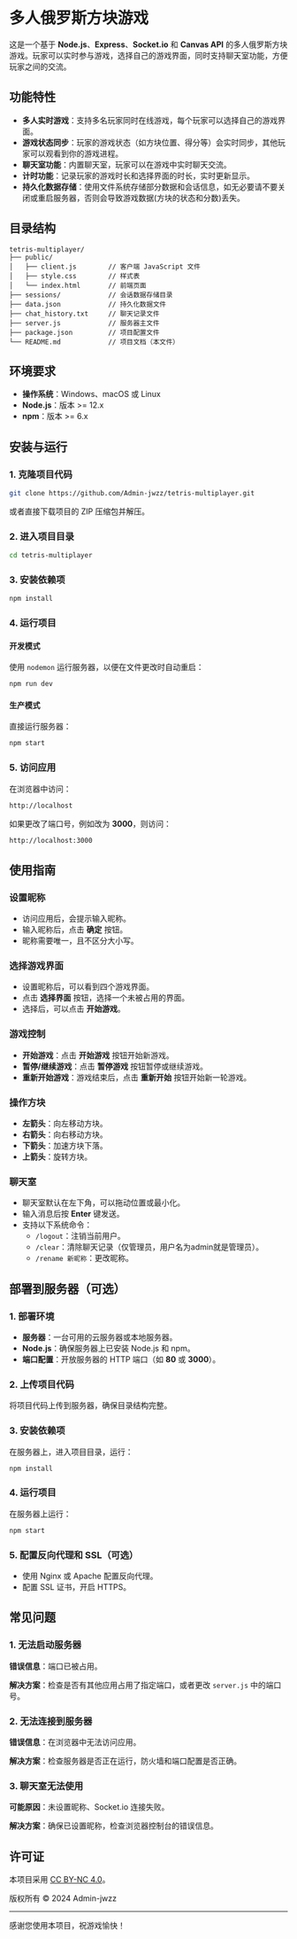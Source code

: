 
# 多人俄罗斯方块游戏

这是一个基于 **Node.js**、**Express**、**Socket.io** 和 **Canvas API** 的多人俄罗斯方块游戏。玩家可以实时参与游戏，选择自己的游戏界面，同时支持聊天室功能，方便玩家之间的交流。

## 功能特性

- **多人实时游戏**：支持多名玩家同时在线游戏，每个玩家可以选择自己的游戏界面。
- **游戏状态同步**：玩家的游戏状态（如方块位置、得分等）会实时同步，其他玩家可以观看到你的游戏进程。
- **聊天室功能**：内置聊天室，玩家可以在游戏中实时聊天交流。
- **计时功能**：记录玩家的游戏时长和选择界面的时长，实时更新显示。
- **持久化数据存储**：使用文件系统存储部分数据和会话信息，如无必要请不要关闭或重启服务器，否则会导致游戏数据(方块的状态和分数)丢失。

## 目录结构

```plaintext
tetris-multiplayer/
├── public/
│   ├── client.js        // 客户端 JavaScript 文件
│   ├── style.css        // 样式表
│   └── index.html       // 前端页面
├── sessions/            // 会话数据存储目录
├── data.json            // 持久化数据文件
├── chat_history.txt     // 聊天记录文件
├── server.js            // 服务器主文件
├── package.json         // 项目配置文件
└── README.md            // 项目文档（本文件）
```

## 环境要求

- **操作系统**：Windows、macOS 或 Linux
- **Node.js**：版本 >= 12.x
- **npm**：版本 >= 6.x

## 安装与运行

### 1. 克隆项目代码

```bash
git clone https://github.com/Admin-jwzz/tetris-multiplayer.git
```

或者直接下载项目的 ZIP 压缩包并解压。

### 2. 进入项目目录

```bash
cd tetris-multiplayer
```

### 3. 安装依赖项

```bash
npm install
```

### 4. 运行项目

#### 开发模式

使用 `nodemon` 运行服务器，以便在文件更改时自动重启：

```bash
npm run dev
```

#### 生产模式

直接运行服务器：

```bash
npm start
```

### 5. 访问应用

在浏览器中访问：

```bash
http://localhost
```

如果更改了端口号，例如改为 **3000**，则访问：

```bash
http://localhost:3000
```

## 使用指南

### 设置昵称

- 访问应用后，会提示输入昵称。
- 输入昵称后，点击 **确定** 按钮。
- 昵称需要唯一，且不区分大小写。

### 选择游戏界面

- 设置昵称后，可以看到四个游戏界面。
- 点击 **选择界面** 按钮，选择一个未被占用的界面。
- 选择后，可以点击 **开始游戏**。

### 游戏控制

- **开始游戏**：点击 **开始游戏** 按钮开始新游戏。
- **暂停/继续游戏**：点击 **暂停游戏** 按钮暂停或继续游戏。
- **重新开始游戏**：游戏结束后，点击 **重新开始** 按钮开始新一轮游戏。

### 操作方块

- **左箭头**：向左移动方块。
- **右箭头**：向右移动方块。
- **下箭头**：加速方块下落。
- **上箭头**：旋转方块。

### 聊天室

- 聊天室默认在左下角，可以拖动位置或最小化。
- 输入消息后按 **Enter** 键发送。
- 支持以下系统命令：
  - `/logout`：注销当前用户。
  - `/clear`：清除聊天记录（仅管理员，用户名为admin就是管理员）。
  - `/rename 新昵称`：更改昵称。

## 部署到服务器（可选）

### 1. 部署环境

- **服务器**：一台可用的云服务器或本地服务器。
- **Node.js**：确保服务器上已安装 Node.js 和 npm。
- **端口配置**：开放服务器的 HTTP 端口（如 **80** 或 **3000**）。

### 2. 上传项目代码

将项目代码上传到服务器，确保目录结构完整。

### 3. 安装依赖项

在服务器上，进入项目目录，运行：

```bash
npm install
```

### 4. 运行项目

在服务器上运行：

```bash
npm start
```

### 5. 配置反向代理和 SSL（可选）

- 使用 Nginx 或 Apache 配置反向代理。
- 配置 SSL 证书，开启 HTTPS。

## 常见问题

### 1. 无法启动服务器

**错误信息**：端口已被占用。

**解决方案**：检查是否有其他应用占用了指定端口，或者更改 `server.js` 中的端口号。

### 2. 无法连接到服务器

**错误信息**：在浏览器中无法访问应用。

**解决方案**：检查服务器是否正在运行，防火墙和端口配置是否正确。

### 3. 聊天室无法使用

**可能原因**：未设置昵称、Socket.io 连接失败。

**解决方案**：确保已设置昵称，检查浏览器控制台的错误信息。

## 许可证

本项目采用 [CC BY-NC 4.0](LICENSE)。

版权所有 © 2024 Admin-jwzz

---

感谢您使用本项目，祝游戏愉快！
